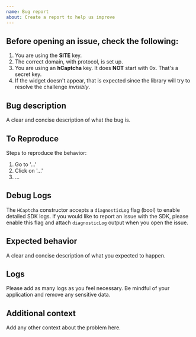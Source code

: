 ```yaml
---
name: Bug report
about: Create a report to help us improve
---
```

## Before opening an issue, check the following:
1. You are using the **SITE** key.
2. The correct domain, with protocol, is set up.
3. You are using an **hCaptcha** key. It does **NOT** start with 0x. That's a secret key.
4. If the widget doesn't appear, that is expected since the library will try to resolve the challenge _invisibly_.

## Bug description
A clear and concise description of what the bug is.

## To Reproduce
Steps to reproduce the behavior:
1. Go to '...'
2. Click on '...'
3. ...

## Debug Logs

The `HCaptcha` constructor accepts a `diagnosticLog` flag (bool) to enable detailed SDK logs. If you would like to report an issue with the SDK, please enable this flag and attach `diagnosticLog` output when you open the issue.

## Expected behavior
A clear and concise description of what you expected to happen.

## Logs
Please add as many logs as you feel necessary. Be mindful of your application and remove any sensitive data.

## Additional context
Add any other context about the problem here.
